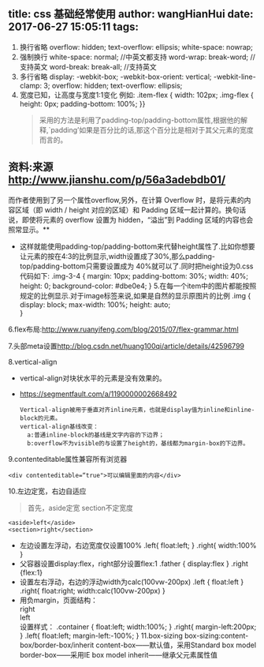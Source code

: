 title: css 基础经常使用
author: wangHianHui
date: 2017-06-27 15:05:11
tags:
---
1. 换行省略
        overflow: hidden;
        text-overflow: ellipsis;
        white-space: nowrap;
2. 强制换行
        white-space: normal; //中英文都支持
        word-wrap: break-word; //支持英文
        word-break: break-all; //支持英文
3. 多行省略
        display: -webkit-box; 
        -webkit-box-orient: vertical; 
        -webkit-line-clamp: 3; 
        overflow: hidden;
        text-overflow: ellipsis;
4. 宽度已知，让高度与宽度1:1变化
        例如:
        .item-flex {
          width: 102px;
          .img-flex {
            height: 0px;
            padding-bottom: 100%;
          }}
    >采用的方法是利用了padding-top/padding-bottom属性,根据他的解释,`padding’如果是百分比的话,那这个百分比是相对于其父元素的宽度而言的。
    
**资料:来源<http://www.jianshu.com/p/56a3adebdb01/>**
- 
而作者使用到了另一个属性overflow,另外，在计算 Overflow 时，是将元素的内容区域（即 width / height 对应的区域）和 Padding 区域一起计算的。换句话说，即使将元素的 overflow 设置为 hidden，“溢出”到 Padding 区域的内容也会照常显示。**

- 这样就能使用padding-top/padding-bottom来代替height属性了.比如你想要让元素的按在4:3的比例显示,width设置成了30%,那么padding-top/padding-bottom只需要设置成为
40%就可以了.同时把height设为0.css代码如下:
      .img-3-4 {
        margin: 10px;
        padding-bottom: 30%;
        width: 40%;
        height: 0;
        background-color: #dbe0e4;
      }
5.在每一个item中的图片都能按照规定的比例显示.对于image标签来说,如果是自然的显示原图片的比例
      .img {
         display: block;
         max-width: 100%;
         height: auto;	
      }
      
6.flex布局:<http://www.ruanyifeng.com/blog/2015/07/flex-grammar.html>

7.头部meta设置<http://blog.csdn.net/huang100qi/article/details/42596799>

8.vertical-align
- vertical-align对块状水平的元素是没有效果的。
- <https://segmentfault.com/a/1190000002668492>

      Vertical-align被用于垂直对齐inline元素，也就是display值为inline和inline-block的元素。
      vertical-align基线改变：
        a:普通inline-block的基线是文字内容的下边界；
        b:overflow不为visible的与设置了height的，基线都为margin-box的下边界。
        
9.contenteditable属性兼容所有浏览器

    <div contenteditable=“true">可以编辑里面的内容</div>  
    
10.左边定宽，右边自适应

  >首先，aside定宽 section不定宽度

    <aside>left</aside>
    <section>right</section>
- 左边设置左浮动，右边宽度仅设置100%
      .left{ float:left; } 
      .right{ width:100% }
- 父容器设置display:flex，right部分设置flex:1
      .father { display:flex } 
      .right {flex:1}	
- 设置左右浮动，右边的浮动width为calc(100vw-200px)
	  .left { float:left } 
      .right{ float:right; width:calc(100vw-200px) }
- 用负margin，页面结构：
      <div class=“container”>
          <section class=“right”>right</section>
      </div>
      <aside class=“left”>
          left
      </aside>
  设置样式：
      .container { float:left; width:100%; }
      .right{ margin-left:200px; }
      .left{ float:left; margin-left:-100%; }
11.box-sizing
      box-sizing:content-box/border-box/inherit 
      content-box——默认值，采用Standard box model 
      border-box——采用IE box model 
      inherit——继承父元素属性值